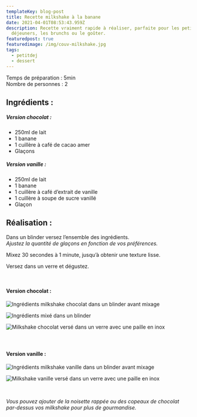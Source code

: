 ```yaml
---
templateKey: blog-post
title: Recette milkshake à la banane
date: 2021-04-01T08:53:43.959Z
description: Recette vraiment rapide à réaliser, parfaite pour les petits
  déjeuners, les brunchs ou le goûter.
featuredpost: true
featuredimage: /img/couv-milkshake.jpg
tags:
  - petitdej
  - dessert
---
```

Temps de préparation : 5min\
Nombre de personnes : 2 

## Ingrédients :

##### Version chocolat : 

* 250ml de lait
* 1 banane
* 1 cuillère à café de cacao amer
* Glaçons

##### Version vanille :

* 250ml de lait
* 1 banane
* 1 cuillère à café d’extrait de vanille
* 1 cuillère à soupe de sucre vanillé
* Glaçon

## Réalisation :

Dans un blinder versez l’ensemble des ingrédients.\
*Ajustez la quantité de glaçons en fonction de vos préférences.*

Mixez 30 secondes à 1 minute, jusqu’à obtenir une texture lisse. 

Versez dans un verre et dégustez.

</br>

#### Version chocolat : 

![Ingrédients milkshake chocolat dans un blinder avant mixage ](/img/ingredients-milkshake.jpg "Ingrédients milkshake chocolat ")

![Ingrédients mixé dans un blinder](/img/ingredients-mixe-milkshake.jpg "Préparation milkshake ")

![Milkshake chocolat versé dans un verre avec une paille en inox ](/img/verre-milkshake.jpg "Milkshake à la banane et au chocolat ")

#### </br>

#### Version vanille : 

![Ingrédients milkshake vanille dans un blinder avant mixage ](/img/milkshake-vanille-.jpg "Ingrédients milkshake vanille")

![Milkshake vanille versé dans un verre avec une paille en inox ](/img/verre-milkshake-vanille-.jpg "Milkshake vanille ")



</br>

*Vous pouvez ajouter de la noisette rappée ou des copeaux de chocolat par-dessus vos milkshake pour plus de gourmandise.*